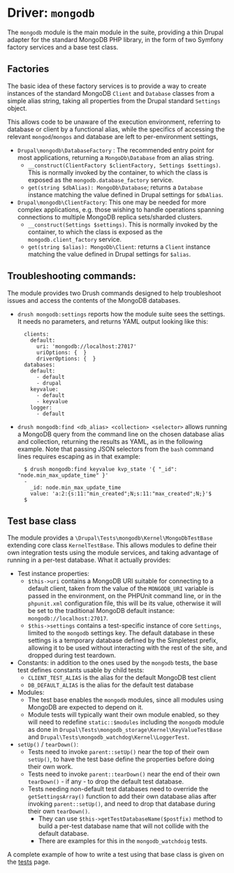 # Driver: `mongodb`

The `mongodb` module is the main module in the suite, providing a thin Drupal
adapter for the standard MongoDB PHP library, in the form of two Symfony factory
services and a base test class.


## Factories

The basic idea of these factory services is to provide a way to create
instances of the standard MongoDB `Client` and `Database` classes from a simple
alias string, taking all properties from the Drupal standard `Settings` object.

This allows code to be unaware of the execution environment, referring to
database or client by a functional alias, while the specifics of accessing
the relevant `mongod`/`mongos` and database are left to per-environment
settings,

* `Drupal\mongodb\DatabaseFactory` : The recommended entry point for most
  applications, returning a `MongoDb\Database` from an alias string.
    * `__construct(ClientFactory $clientFactory, Settings $settings)`. This is
      normally invoked by the container, to which the class is exposed as the
      `mongodb.database_factory` service.
    * `get(string $dbAlias): MongoDb\Database`; returns a `Database` instance
      matching the value defined in Drupal settings for `$dbAlias`.
* `Drupal\mongodb\ClientFactory`: This one may be needed for more complex
  applications, e.g. those wishing to handle operations spanning connections
  to multiple MongoDB replica sets/sharded clusters.
    * `__construct(Settings $settings)`. This is normally invoked by the
      container, to which the class is exposed as the `mongodb.client_factory`
      service.
    * `get(string $alias): MongoDb\Client`: returns a `Client` instance matching
      the value defined in Drupal settings for `$alias`.


## Troubleshooting commands:

The module provides two Drush commands designed to help troubleshoot issues and access
the contents of the MongoDB databases.

* `drush mongodb:settings` reports how the module suite sees the settings. It
  needs no parameters, and returns YAML output looking like this:

        clients:
          default:
            uri: 'mongodb://localhost:27017'
            uriOptions: {  }
            driverOptions: {  }
        databases:
          default:
            - default
            - drupal
          keyvalue:
            - default
            - keyvalue
          logger:
            - default

* `drush mongodb:find <db_alias> <collection> <selector>` allows running a
  MongoDB query from the command line on the chosen database alias and
  collection, returning the results as YAML, as in the following example. Note
  that passing JSON selectors from the `bash` command lines requires escaping as
  in that example:

        $ drush mongodb:find keyvalue kvp_state '{ "_id": "node.min_max_update_time" }'
        -
          _id: node.min_max_update_time
          value: 'a:2:{s:11:"min_created";N;s:11:"max_created";N;}'$
        $

## Test base class

The module provides a `\Drupal\Tests\mongodb\Kernel\MongoDbTestBase` extending
core class `KernelTestBase`. This allows modules to define their own integration
tests using the module services, and taking advantage of running in a per-test
database. What it actually provides:

* Test instance properties:
    * `$this->uri` contains a MongoDB URI suitable for connecting to a default
    client, taken from the value of the `MONGODB_URI` variable is passed in the
    environment, on the PHPUnit command line, or in the `phpunit.xml`
    configuration file, this will be its value, otherwise it will be set to the
    traditional MongoDB default instance: `mongodb://localhost:27017`.
    * `$this->settings` contains a test-specific instance of core `Settings`,
    limited to the `mongodb` settings key. The default database in these
    settings is a temporary database defined by the Simpletest prefix, allowing
    it to be used without interacting with the rest of the site, and dropped
    during test teardown.
* Constants: in addition to the ones used by the `mongodb` tests, the base test
  defines constants usable by child tests:
    * `CLIENT_TEST_ALIAS` is the alias for the default MongoDB test client
    * `DB_DEFAULT_ALIAS` is the alias for the default test database
* Modules:
    * The test base enables the `mongodb` modules, since all modules using
      MongoDB are expected to depend on it.
    * Module tests will typically want their own module enabled, so they will
      need to redefine `static::$modules` including the `mongodb` module as done
      in `Drupal\Tests\mongodb_storage\Kernel\KeyValueTestBase` and
      `Drupal\Tests\mongodb_watchdog\Kernel\LoggerTest`.
* `setUp()` / `tearDown()`:
    * Tests need to invoke `parent::setUp()` near the top of their own
      `setUp()`, to have the test base define the properties before doing their
      own work.
    * Tests need to invoke `parent::tearDown()` near the end of their own
      `tearDown()` - if any - to drop the default test database.
    * Tests needing non-default test databases need to override the
      `getSettingsArray()` function to add their own database alias after
      invoking `parent::setUp()`, and need to drop that database during their
      own `tearDown()`.
        * They can use `$this->getTestDatabaseName($postfix)` method to build a
          per-test database name that will not collide with the default
          database.
        * There are examples for this in the `mongodb_watchdoig` tests.

A complete example of how to write a test using that base class is given on the
[tests] page.

[tests]: /tests
